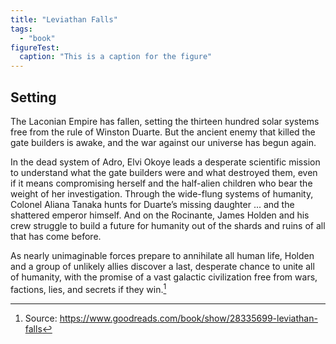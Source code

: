 ```yaml
---
title: "Leviathan Falls"
tags:
  - "book"
figureTest:
  caption: "This is a caption for the figure"
---
```


## Setting

The Laconian Empire has fallen, setting the thirteen hundred solar systems free from the rule of Winston Duarte. But the ancient enemy that killed the gate builders is awake, and the war against our universe has begun again.

In the dead system of Adro, Elvi Okoye leads a desperate scientific mission to understand what the gate builders were and what destroyed them, even if it means compromising herself and the half-alien children who bear the weight of her investigation. Through the wide-flung systems of humanity, Colonel Aliana Tanaka hunts for Duarte’s missing daughter ... and the shattered emperor himself. And on the Rocinante, James Holden and his crew struggle to build a future for humanity out of the shards and ruins of all that has come before.

As nearly unimaginable forces prepare to annihilate all human life, Holden and a group of unlikely allies discover a last, desperate chance to unite all of humanity, with the promise of a vast galactic civilization free from wars, factions, lies, and secrets if they win.[^1]


[^1]: Source: https://www.goodreads.com/book/show/28335699-leviathan-falls